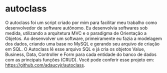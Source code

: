 # autoclass
O autoclass foi um script criado por mim para facilitar meu trabalho como desenvolvedor de software autônomo. Eu desenvolvia softwares sob medida, utilizando a arquitetura MVC e o paradigma de Orientação a Objetos.  Ao desenvolver um software, primeiramente eu fazia a modelagem dos dados, criando uma base no MySQL e gerando seu arquivo de criação em SQL.  O Autoclass lê esse arquivo SQL e já cria os objetos Value, Business, Data, Controller e Form para cada entidade do banco de dados com as principais funções (CRUD). Você pode conferir esse projeto em: https://github.com/adaucyjr/autoclass.
